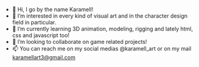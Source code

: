 - 👋 Hi, I go by the name Karamell!
- 👀 I’m interested in every kind of visual art and in the character design field in particular.
- 🌱 I’m currently learning 3D animation, modeling, rigging and lately html, css and javascript too!
- 💞️ I’m looking to collaborate on game related projects!
- 📫 You can reach me on my social medias @karamell_art or on my mail karamellart3@gmail.com
